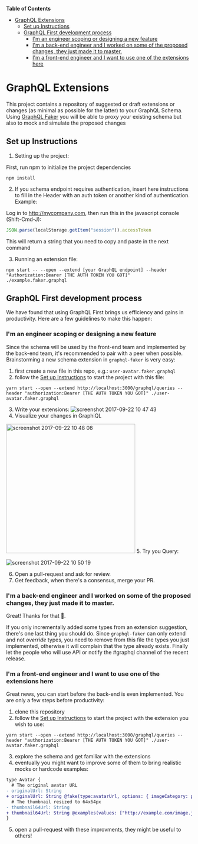 <!-- START doctoc generated TOC please keep comment here to allow auto update -->
<!-- DON'T EDIT THIS SECTION, INSTEAD RE-RUN doctoc TO UPDATE -->
**Table of Contents**

- [GraphQL Extensions](#graphql-extensions)
  - [Set up Instructions](#set-up-instructions)
  - [GraphQL First development process](#graphql-first-development-process)
    - [I'm an engineer scoping or designing a new feature](#im-an-engineer-scoping-or-designing-a-new-feature)
    - [I'm a back-end engineer and I worked on some of the proposed changes, they just made it to master.](#im-a-back-end-engineer-and-i-worked-on-some-of-the-proposed-changes-they-just-made-it-to-master)
    - [I'm a front-end engineer and I want to use one of the extensions here](#im-a-front-end-engineer-and-i-want-to-use-one-of-the-extensions-here)

<!-- END doctoc generated TOC please keep comment here to allow auto update -->

# GraphQL Extensions

This project contains a repository of suggested or draft extensions or changes (as minimal as possible for the latter) to your GraphQL Schema.
Using [GraphQL Faker](https://github.com/APIs-guru/graphql-faker) you will be able to proxy your existing schema but also to mock and simulate the proposed changes

## Set up Instructions

1. Setting up the project:

First, run npm to initialize the project dependencies
```shell
npm install
```

2. If you schema endpoint requires authentication, insert here instructions to fill in the Header with an auth token or another kind of authentication. Example:

Log in to http://mycompany.com, then run this in the javascript console (Shift-Cmd-J):
```javascript
JSON.parse(localStorage.getItem("session")).accessToken
```
This will return a string that you need to copy and paste in the next command

3. Running an extension file:
```shell
npm start -- --open --extend [your GraphQL endpoint] --header "Authorization:Bearer [THE AUTH TOKEN YOU GOT]" ./example.faker.graphql
```

## GraphQL First development process

We have found that using GraphQL First brings us efficiency and gains in productivity.
Here are a few guidelines to make this happen:

### I'm an engineer scoping or designing a new feature

Since the schema will be used by the front-end team and implemented by the back-end team, it's recommended to pair with a peer when possible. Brainstorming a new schema extension in `graphql-faker` is very easy:
1. first create a new file in this repo, e.g.: `user-avatar.faker.graphql`
2. follow the [Set up Instructions](#set-up-instructions) to start the project with this file:
```
yarn start --open --extend http://localhost:3000/graphql/queries --header "authorization:Bearer [THE AUTH TOKEN YOU GOT]" ./user-avatar.faker.graphql
```
3. Write your extensions:
![screenshot 2017-09-22 10 47 43](https://user-images.githubusercontent.com/1869/30758337-d4e47972-9f86-11e7-98f4-46616380141e.png)
4. Visualize your changes in GraphiQL
<img width="350" alt="screenshot 2017-09-22 10 48 08" src="https://user-images.githubusercontent.com/1869/30758349-e4f232aa-9f86-11e7-9b9e-f264140864f9.png">
5. Try you Query:

![screenshot 2017-09-22 10 50 19](https://user-images.githubusercontent.com/1869/30758399-174b6b4a-9f87-11e7-94bb-23555cb78b4f.png)

6. Open a pull-request and ask for review.
7. Get feedback, when there's a consensus, merge your PR.

### I'm a back-end engineer and I worked on some of the proposed changes, they just made it to master.

Great! Thanks for that :champagne:.

If you only incrementally added some types from an extension suggestion, there's one last thing you should do. Since `graphql-faker` can only extend and not _override_ types, you need to remove from this file the types you just implemented, otherwise it will complain that the type already exists.
Finally let the people who will use API or notify the #graphql channel of the recent release.

### I'm a front-end engineer and I want to use one of the extensions here

Great news, you can start before the back-end is even implemented. You are only a few steps before productivity:
1. clone this repository
2. follow the [Set up Instructions](#set-up-instructions) to start the project with the extension you wish to use:
```
yarn start --open --extend http://localhost:3000/graphql/queries --header "authorization:Bearer [THE AUTH TOKEN YOU GOT]" ./user-avatar.faker.graphql
```
3. explore the schema and get familiar with the extensions
4. eventually you might want to improve some of them to bring realistic mocks or hardcode examples:

```patch
type Avatar {
  # The original avatar URL
- originalUrl: String
+ originalUrl: String @fake(type:avatarUrl, options: { imageCategory: people })
  # The thumbnail resized to 64x64px
- thumbnail64Url: String
+ thumbnail64Url: String @examples(values: ["http://example.com/image.jpg", "http://example.com/image2.jpg"])
}
```
5. open a pull-request with these improvments, they might be useful to others!
